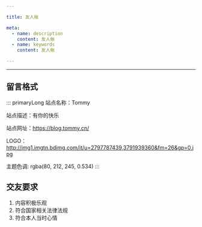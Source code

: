```yaml
---

title: 友人帐

meta:
  - name: description
    content: 友人帐
  - name: keywords
    content: 友人帐

---
```


---

## 留言格式

::: primaryLong
站点名称：Tommy

站点描述：有你的快乐

站点网址：https://blog.tommy.cn/

LOGO：http://img1.imgtn.bdimg.com/it/u=2797787439,3791939360&fm=26&gp=0.jpg

主题色调: rgba(80, 212, 245, 0.534)
:::

## 交友要求


1. 内容积极乐观
2. 符合国家相关法律法规
3. 符合本人当时心情
